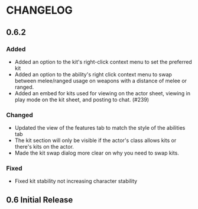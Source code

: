 # CHANGELOG

<!--
## [Unreleased]

### Added

### Changed

### Deprecated

### Removed

### Fixed

### Security

### Known Issues
-->

## 0.6.2

### Added
- Added an option to the kit's right-click context menu to set the preferred kit
- Added an option to the ability's right click context menu to swap between melee/ranged usage on weapons with a distance of melee or ranged.
- Added an embed for kits used for viewing on the actor sheet, viewing in play mode on the kit sheet, and posting to chat. (#239)

### Changed
- Updated the view of the features tab to match the style of the abilities tab
- The kit section will only be visible if the actor's class allows kits or there's kits on the actor.
- Made the kit swap dialog more clear on why you need to swap kits.

### Fixed
- Fixed kit stability not increasing character stability

## 0.6 Initial Release
